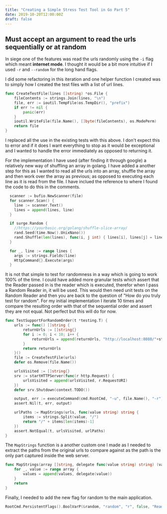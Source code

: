 ```yaml
---
title: "Creating a Simple Stress Test Tool in Go Part 5"
date: 2019-10-20T12:00:00Z
draft: false
---
```


## Must accept an argument to read the urls sequentially or at random

In siege one of the features was read the urls randomly using the `-i` flag which meant **internet mode**.  I thought it would be a bit more intuitive if I used `-r` and `--random` for the long hand flags.

I did some refactoring in this iteration and one helper function I created was to simply how I created the test files with a list of url lines.

```go
func CreateTestFile(lines []string) *os.File {
	fileContents := strings.Join(lines, "\n")
	file, err := ioutil.TempFile(os.TempDir(), "prefix")
	if err != nil {
		panic(err)
	}
	ioutil.WriteFile(file.Name(), []byte(fileContents), os.ModePerm)
	return file
}
```

I replaced all the use in the existing tests with this above.  I don't expect this to error and if it does I want everything to stop as it would be exceptional and I wanted to handle the error immediately as opposed to returning it.

For the implementation I have used (after finding it through google) a relatively new way of shuffling an array in golang.  I have added a another step for this as I wanted to read all the urls into an array, shuffle the array and then work over the array as previous; as opposed to executing each line as it is  read from the file.  I have inclued the reference to where  I found the code to do this in the comments.

```go
  scanner := bufio.NewScanner(file)
  for scanner.Scan() {
    line := scanner.Text()
    lines = append(lines, line)
  }

  if surge.Random {
    //https://yourbasic.org/golang/shuffle-slice-array/
    rand.Seed(time.Now().UnixNano())
    rand.Shuffle(len(lines), func(i, j int) { lines[i], lines[j] = lines[j], lines[i] })
  }

  for _, line := range lines {
    args := strings.Fields(line)
    HttpCommand{}.Execute(args)
  }
```

It is not that simple to test for randomness in a way which is going to work 100% of the time.  I could have added more granular tests which assert that the Reader passed in is the reader which is executed, therefor when I pass a Random Reader in, it will be used.  This would then need unit tests on the Random Reader and then you are back to the question of "How do you truly test for random".  For my initial implementation I iterate 10 times and compare the resulting order with that of the sequential order and assert they are not equal.  Not perfect but this will do for now.

```go
func TestSupportForRandomOrder(t *testing.T) {
	urls := func() []string {
		returnUrls := []string{}
		for i := 0; i < 10; i++ {
			returnUrls = append(returnUrls, "http://localhost:8080/"+strconv.Itoa(i))
		}
		return returnUrls
	}()
	file := CreateTestFile(urls)
	defer os.Remove(file.Name())

	urlsVisited := []string{}
	srv := startHTTPServer(func(r http.Request) {
		urlsVisited = append(urlsVisited, r.RequestURI)
	})
	defer srv.Shutdown(context.TODO())

	output, err := executeCommand(cmd.RootCmd, "-u", file.Name(), "-r")
	assert.Nil(t, err, output)

	urlPaths := MapStrings(urls, func(value string) string {
		items := strings.Split(value, "/")
		return "/" + items[len(items)-1]
	})
	assert.NotEqual(t, urlsVisited, urlPaths)
}
```

The `MapStrings` function is a another custom one I made as I needed to extract the paths from the original urls to compare against as the path is the only part captured inside the web server.

```go
func MapStrings(array []string, delegate func(value string) string) (values []string) {
	for _, value := range array {
		values = append(values, delegate(value))
	}
	return
}
```

Finally, I needed to add the new flag for random to the main application.

```go
RootCmd.PersistentFlags().BoolVarP(&random, "random", "r", false, "Read the urls in random order")
```
